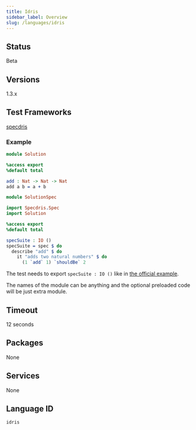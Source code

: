 ```yaml
---
title: Idris
sidebar_label: Overview
slug: /languages/idris
---
```



## Status

Beta

## Versions

1.3.x

## Test Frameworks

[specdris](https://github.com/pheymann/specdris)

### Example

```idris
module Solution

%access export
%default total

add : Nat -> Nat -> Nat
add a b = a + b
```

```idris
module SolutionSpec

import Specdris.Spec
import Solution

%access export
%default total

specSuite : IO ()
specSuite = spec $ do
  describe "add" $ do
    it "adds two natural numbers" $ do
      (1 `add` 1) `shouldBe` 2
```

The test needs to export `specSuite : IO ()` like in [the official example](https://github.com/pheymann/specdris/blob/7d7721cb16f71a389145ce0f41562d889ae648a7/examples/SpecExample.idr).

The names of the module can be anything and the optional preloaded code will be just extra module.

## Timeout

12 seconds

## Packages

None

## Services

None

## Language ID

`idris`
